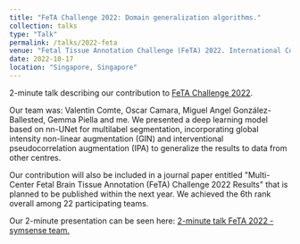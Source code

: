 ```yaml
---
title: "FeTA Challenge 2022: Domain generalization algorithms."
collection: talks
type: "Talk"
permalink: /talks/2022-feta
venue: "Fetal Tissue Annotation Challenge (FeTA) 2022. International Conference on Medical Image Computing & Computed Assisted Intervention (MICCAI)"
date: 2022-10-17
location: "Singapore, Singapore"
---
```


<p>2-minute talk describing our contribution to <a href="https://feta.grand-challenge.org/Home/">FeTA Challenge 2022</a>.  </p>

<p>Our team was: Valentin Comte, Oscar Camara, Miguel Angel González-Ballested, Gemma Piella and me. 
  We presented a deep learning model based on nn-UNet for multilabel segmentation, incorporating global intensity non-linear augmentation (GIN) and interventional pseudocorrelation augmentation (IPA) to generalize the results to data from other centres.  </p>
  
<p>Our contribution will also be included in a journal paper entitled "Multi-Center Fetal Brain Tissue Annotation (FeTA) Challenge 2022 Results" that is planned to be published within the next year. We achieved the 6th rank overall among 22 participating teams. </p>

<p>Our 2-minute presentation can be seen here:  <a href="https://youtu.be/SGcSzRcBP_o">2-minute talk FeTA 2022 - symsense team.</a> </p>
